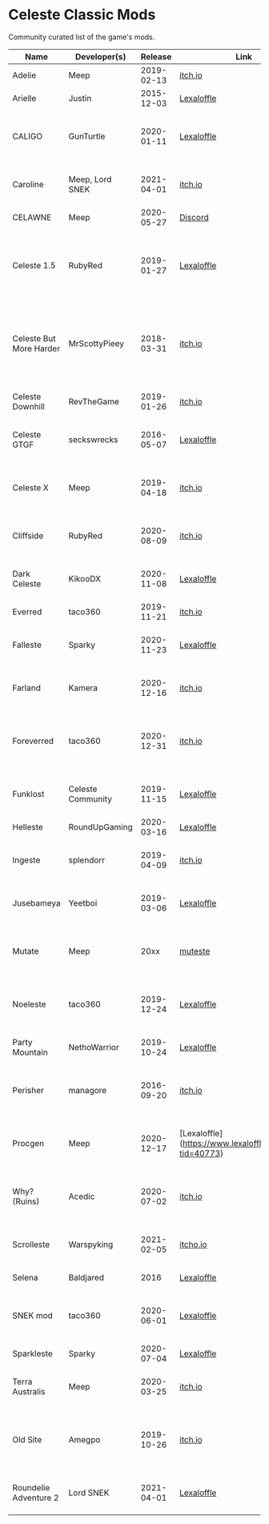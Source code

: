 # Celeste Classic Mods
Community curated list of the game's mods.

Name | Developer(s) | Release | Link | Summary
--- | --- | --- | --- | ---
Adelie | Meep |  2019-02-13 | [itch.io](https://meepmoop.itch.io/adelie) | Metroidvania mod
Arielle | Justin | 2015-12-03 | [Lexaloffle](https://www.lexaloffle.com/bbs/?pid=17422#p17421) | Short map mod
CALIGO | GunTurtle | 2020-01-11 | [Lexaloffle](https://lexaloffle.com/bbs/?tid=36493) | Short mod with new spin-bounce mechanic
Caroline | Meep, Lord SNEK | 2021-04-01 | [itch.io](https://meepmoop.itch.io/caroline) | Third installment of roundelie adventure
CELAWNE | Meep | 2020-05-27 | [Discord](https://discordapp.com/channels/495648733057253388/521127150829699072/715372716471091201) | Grass
Celeste 1.5 | RubyRed | 2019-01-27 | [Lexaloffle](https://www.lexaloffle.com/bbs/?tid=33037) | Celeste classic but with some of the mechanics from Celeste 2015
Celeste But More Harder | MrScottyPieey | 2018-03-31 | [itch.io](https://mrscottypieey.itch.io/celeste-more-harder) | Celeste classic but sometimes there's spikes because it's quirky like that
Celeste Downhill | RevTheGame | 2019-01-26 | [itch.io](https://revthegame.itch.io/celeste-downhill) | Follow the path of least resistance
Celeste GTGF | seckswrecks | 2016-05-07 | [Lexaloffle](https://www.lexaloffle.com/bbs/?tid=2406) | Celeste but berries make you go faster
Celeste X | Meep | 2019-04-18 | [itch.io](https://meepmoop.itch.io/celestex) | Celeste levels but with megaman gameplay
Cliffside | RubyRed | 2020-08-09 | [itch.io](https://evergreengames.itch.io/cliffside) | Full map mod with remixed music
Dark Celeste | KikooDX | 2020-11-08 | [Lexaloffle](https://www.lexaloffle.com/bbs/?tid=40297) | Short, aesthetic, but really hard mod
Everred | taco360 | 2019-11-21 | [itch.io](https://taco360.itch.io/everred) | 3 areas, 3 routes
Falleste | Sparky | 2020-11-23 | [Lexaloffle](https://www.lexaloffle.com/bbs/?tid=40312) | Hard mod with many new mechanics
Farland | Kamera | 2020-12-16 | [itch.io](https://kamera.itch.io/farland) | large mod with scrolling levels
Foreverred | taco360 | 2020-12-31 | [itch.io](https://taco360.itch.io/foreverred) | Gigantic remake of Everred, roughly 3x the size of vanilla
Funklost | Celeste Community | 2019-11-15 | [Lexaloffle](https://www.lexaloffle.com/bbs/?tid=35915) | Funky mod with some new mechanics
Helleste | RoundUpGaming | 2020-03-16 | [Lexaloffle](https://www.lexaloffle.com/bbs/?tid=37087) | Short but difficult mod
Ingeste | splendorr | 2019-04-09 | [itch.io](https://exult.itch.io/ingeste) | An easy mod where you play as kirby
Jusebameya | Yeetboi | 2019-03-06 | [Lexaloffle](https://www.lexaloffle.com/bbs/?tid=33547) | A hard mod with a lot of precise platforming
Mutate | Meep | 20xx | [muteste](https://meep.cubing.net/html5/muteste.html) | Celeste but the tiles are slowly changing to other tiles
Noeleste | taco360 | 2019-12-24 | [Lexaloffle](https://www.lexaloffle.com/bbs/?pid=71010) | Holiday themed mod with some new mechanics
Party Mountain | NethoWarrior | 2019-10-24 | [Lexaloffle](https://www.lexaloffle.com/bbs/?tid=35749) | Mostly levels from vanilla but modified
Perisher | managore | 2016-09-20 | [itch.io](https://managore.itch.io/perisher) | A puzzle mod featuring movable blocks
Procgen | Meep | 2020-12-17 | [Lexaloffle] (https://www.lexaloffle.com/bbs/?tid=40773) | A mod that generates beatable levels randomly
Why? (Ruins) | Acedic | 2020-07-02 | [itch.io](https://www.lexaloffle.com/bbs/?tid=38345&tkey=RNcKOe8uAP5DRYuKdAX4) | A challenging mod with some new mechanics
Scrolleste | Warspyking | 2021-02-05 | [itcho.io](https://www.lexaloffle.com/bbs/?tid=41751) | A scrolling mod with lava slowly rising. 037
Selena | Baldjared | 2016 | [Lexaloffle](https://www.lexaloffle.com/bbs/?tid=39035) | An older short mod
SNEK mod | taco360 | 2020-06-01 | [Lexaloffle](https://www.lexaloffle.com/bbs/?pid=77497) | A mod about respecting other people's property
Sparkleste | Sparky | 2020-07-04 | [Lexaloffle](https://www.lexaloffle.com/bbs/?tid=38968) | A difficult level mod 
Terra Australis | Meep | 2020-03-25 | [itch.io](https://meepmoop.itch.io/terraaustralis) | A scrolling mod where you play as a penguin
Old Site | Amegpo | 2019-10-26 | [itch.io](https://amegpo.itch.io/old-site) | A celeste classic recreation of chapter 2 in Celeste 2015
Roundelie Adventure 2| Lord SNEK | 2021-04-01 | [Lexaloffle](https://www.lexaloffle.com/bbs/?pid=89837#p)| Play as a roundelie and do round things
